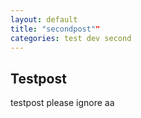 ```yaml
---
layout: default
title: "secondpost""
categories: test dev second
---
```


## Testpost
testpost please ignore aa

